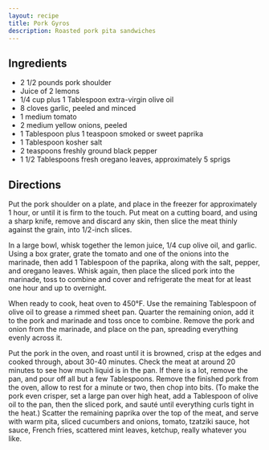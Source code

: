 ```yaml
---
layout: recipe
title: Pork Gyros
description: Roasted pork pita sandwiches
---
```


## Ingredients

* 2 1/2 pounds pork shoulder
* Juice of 2 lemons
* 1/4 cup plus 1 Tablespoon extra-virgin olive oil
* 8 cloves garlic, peeled and minced
* 1 medium tomato
* 2 medium yellow onions, peeled
* 1 Tablespoon plus 1 teaspoon smoked or sweet paprika
* 1 Tablespoon kosher salt
* 2 teaspoons freshly ground black pepper
* 1 1/2 Tablespoons fresh oregano leaves, approximately 5 sprigs

## Directions

Put the pork shoulder on a plate, and place in the freezer for
approximately 1 hour, or until it is firm to the touch. Put meat on a
cutting board, and using a sharp knife, remove and discard any skin,
then slice the meat thinly against the grain, into 1/2-inch slices.

In a large bowl, whisk together the lemon juice, 1/4 cup olive oil, and
garlic. Using a box grater, grate the tomato and one of the onions into
the marinade, then add 1 Tablespoon of the paprika, along with the salt,
pepper, and oregano leaves. Whisk again, then place the sliced pork into
the marinade, toss to combine and cover and refrigerate the meat for at
least one hour and up to overnight.

When ready to cook, heat oven to 450°F. Use the remaining Tablespoon of
olive oil to grease a rimmed sheet pan. Quarter the remaining onion, add
it to the pork and marinade and toss once to combine. Remove the pork
and onion from the marinade, and place on the pan, spreading everything
evenly across it.

Put the pork in the oven, and roast until it is browned, crisp at the
edges and cooked through, about 30-40 minutes. Check the meat at around
20 minutes to see how much liquid is in the pan. If there is a lot,
remove the pan, and pour off all but a few Tablespoons. Remove the
finished pork from the oven, allow to rest for a minute or two, then
chop into bits. (To make the pork even crisper, set a large pan over
high heat, add a Tablespoon of olive oil to the pan, then the sliced
pork, and sauté until everything curls tight in the heat.) Scatter the
remaining paprika over the top of the meat, and serve with warm pita,
sliced cucumbers and onions, tomato, tzatziki sauce, hot sauce, French
fries, scattered mint leaves, ketchup, really whatever you like.

